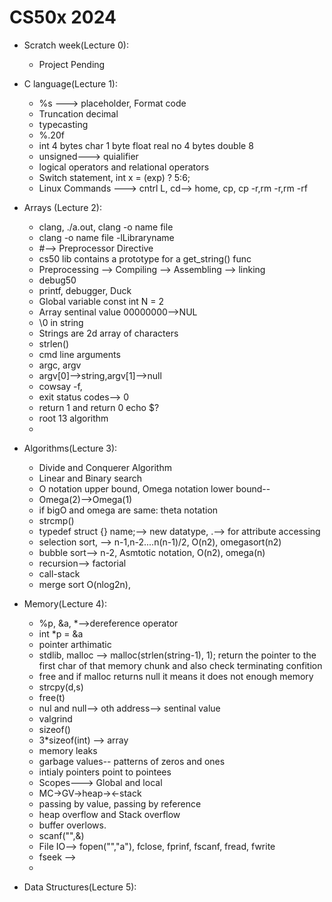 # CS50x 2024
* Scratch week(Lecture 0):
  * Project Pending

* C language(Lecture 1):
  * %s ---> placeholder, Format code
  * Truncation decimal
  * typecasting
  * %.20f
  * int 4 bytes char 1 byte float real no 4 bytes double 8 
  * unsigned---> quialifier
  * logical operators and relational operators
  * Switch statement, int x = (exp) ? 5:6;
  * Linux Commands ---> cntrl L, cd--> home, cp, cp -r,rm -r,rm -rf

* Arrays (Lecture 2):
  * clang, ./a.out, clang -o name file
  * clang -o name file -lLibraryname
  * #--> Preprocessor Directive
  * cs50 lib contains a prototype for a get_string() func
  * Preprocessing --> Compiling --> Assembling --> linking
  * debug50
  * printf, debugger, Duck
  * Global variable const int N = 2
  * Array sentinal value 00000000-->NUL
  * \0 in string
  * Strings are 2d array of characters
  * strlen()
  * cmd line arguments 
  * argc, argv
  * argv[0]-->string,argv[1]-->null
  * cowsay -f,
  * exit status codes--> 0
  * return 1 and return 0 echo $?
  * root 13 algorithm
  * 

* Algorithms(Lecture 3):
  * Divide and Conquerer Algorithm
  * Linear and Binary search
  * O notation  upper bound, Omega notation lower bound--
  * Omega(2)-->Omega(1)
  * if bigO and omega are same: theta notation
  * strcmp()
  * typedef struct {} name;--> new datatype, .--> for attribute accessing
  * selection sort, --> n-1,n-2....n(n-1)/2, O(n2), omegasort(n2)
  * bubble sort--> n-2, Asmtotic notation, O(n2), omega(n)
  * recursion--> factorial
  * call-stack
  * merge sort O(nlog2n),

* Memory(Lecture 4):
  * %p, &a, *-->dereference operator
  * int *p = &a
  * pointer arthimatic
  * stdlib, malloc --> malloc(strlen(string-1), 1); return the pointer to the first char of that memory chunk and also check terminating confition
  * free and if malloc returns null it means it does not enough memory
  * strcpy(d,s)
  * free(t)
  * nul and null--> oth address--> sentinal value
  * valgrind
  * sizeof()
  * 3*sizeof(int) --> array
  * memory leaks
  * garbage values-- patterns of zeros and ones
  * intialy pointers point to pointees
  * Scopes---> Global and local
  * MC->GV->heap-><-stack
  * passing by value, passing by reference
  * heap overflow and Stack overflow
  * buffer overlows.
  * scanf("",&)
  * File IO--> fopen("","a"), fclose, fprinf, fscanf, fread, fwrite
  * fseek --> 
  * 

* Data Structures(Lecture 5):


